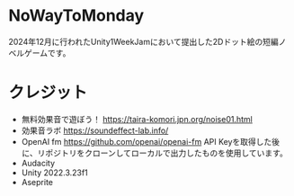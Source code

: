 # NoWayToMonday
2024年12月に行われたUnity1WeekJamにおいて提出した2Dドット絵の短編ノベルゲームです。
# クレジット
- 無料効果音で遊ぼう！
https://taira-komori.jpn.org/noise01.html
- 効果音ラボ
https://soundeffect-lab.info/
- OpenAI fm
https://github.com/openai/openai-fm
API Keyを取得した後に、リポジトリをクローンしてローカルで出力したものを使用しています。
- Audacity
- Unity 2022.3.23f1
- Aseprite
